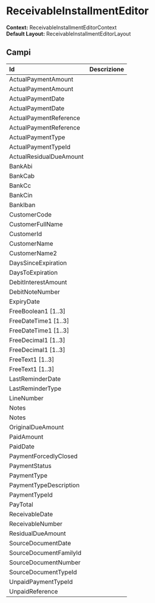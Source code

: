 # ReceivableInstallmentEditor

**Context:** ReceivableInstallmentEditorContext  
**Default Layout:** ReceivableInstallmentEditorLayout

## Campi

| Id | Descrizione |
| :--- | :--- |
| ActualPaymentAmount |  |
| ActualPaymentAmount |  |
| ActualPaymentDate |  |
| ActualPaymentDate |  |
| ActualPaymentReference |  |
| ActualPaymentReference |  |
| ActualPaymentType |  |
| ActualPaymentTypeId |  |
| ActualResidualDueAmount |  |
| BankAbi |  |
| BankCab |  |
| BankCc |  |
| BankCin |  |
| BankIban |  |
| CustomerCode |  |
| CustomerFullName |  |
| CustomerId |  |
| CustomerName |  |
| CustomerName2 |  |
| DaysSinceExpiration |  |
| DaysToExpiration |  |
| DebitInterestAmount |  |
| DebitNoteNumber |  |
| ExpiryDate |  |
| FreeBoolean1 \[1..3\] |  |
| FreeDateTime1 \[1..3\] |  |
| FreeDateTime1 \[1..3\] |  |
| FreeDecimal1 \[1..3\] |  |
| FreeDecimal1 \[1..3\] |  |
| FreeText1 \[1..3\] |  |
| FreeText1 \[1..3\] |  |
| LastReminderDate |  |
| LastReminderType |  |
| LineNumber |  |
| Notes |  |
| Notes |  |
| OriginalDueAmount |  |
| PaidAmount |  |
| PaidDate |  |
| PaymentForcedlyClosed |  |
| PaymentStatus |  |
| PaymentType |  |
| PaymentTypeDescription |  |
| PaymentTypeId |  |
| PayTotal |  |
| ReceivableDate |  |
| ReceivableNumber |  |
| ResidualDueAmount |  |
| SourceDocumentDate |  |
| SourceDocumentFamilyId |  |
| SourceDocumentNumber |  |
| SourceDocumentTypeId |  |
| UnpaidPaymentTypeId |  |
| UnpaidReference |  |

